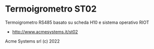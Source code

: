 # Termoigrometro ST02

Termoigrometro RS485 basato su scheda H10
e sistema operativo RIOT

* <http://www.acmesystems.it/st02>

Acme Systems srl (c) 2022



